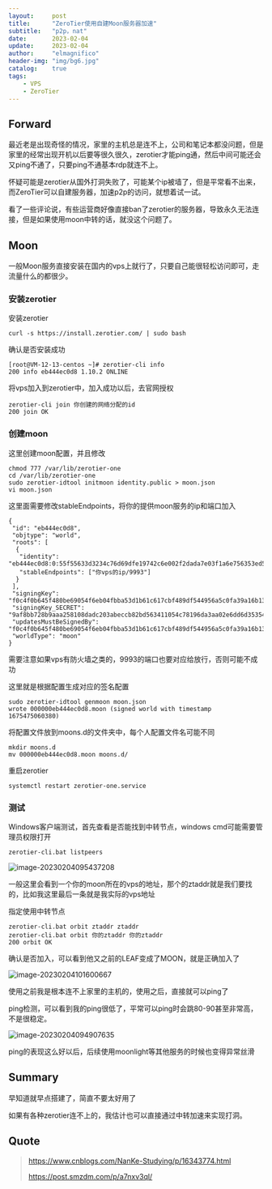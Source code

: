 ```yaml
---
layout:     post
title:      "ZeroTier使用自建Moon服务器加速"
subtitle:   "p2p，nat"
date:       2023-02-04
update:     2023-02-04
author:     "elmagnifico"
header-img: "img/bg6.jpg"
catalog:    true
tags:
    - VPS
    - ZeroTier
---
```


## Forward

最近老是出现奇怪的情况，家里的主机总是连不上，公司和笔记本都没问题，但是家里的经常出现开机以后要等很久很久，zerotier才能ping通，然后中间可能还会又ping不通了，只要ping不通基本rdp就连不上。

怀疑可能是zerotier从国外打洞失败了，可能某个ip被墙了，但是平常看不出来，而ZeroTier可以自建服务器，加速p2p的访问，就想着试一试。

看了一些评论说，有些运营商好像直接ban了zerotier的服务器，导致永久无法连接，但是如果使用moon中转的话，就没这个问题了。



## Moon

一般Moon服务直接安装在国内的vps上就行了，只要自己能很轻松访问即可，走流量什么的都很少。



### 安装zerotier

安装zerotier

```
curl -s https://install.zerotier.com/ | sudo bash
```

确认是否安装成功

```
[root@VM-12-13-centos ~]# zerotier-cli info
200 info eb444ec0d8 1.10.2 ONLINE
```

将vps加入到zerotier中，加入成功以后，去官网授权

```
zerotier-cli join 你创建的网络分配的id
200 join OK
```



### 创建moon

这里创建moon配置，并且修改

```
chmod 777 /var/lib/zerotier-one
cd /var/lib/zerotier-one
sudo zerotier-idtool initmoon identity.public > moon.json
vi moon.json
```

这里面需要修改stableEndpoints，将你的提供moon服务的ip和端口加入

```
{
 "id": "eb444ec0d8",
 "objtype": "world",
 "roots": [
  {
   "identity": "eb444ec0d8:0:55f55633d3234c76d69dfe19742c6e002f2dada7e03f1a6e756353ed5c933171c8543a2a1796134c034a5c189def154cd8d465f05298d16c358746f2c2075ece",
   "stableEndpoints": ["你vps的ip/9993"]
  }
 ],
 "signingKey": "f0c4f0b645f480be69054f6eb04fbba53d1b61c617cbf489df544956a5c0fa39a16b13882099f98a91011e817da2b1c8d15032d300f10e2d4629e333fa4459c8",
 "signingKey_SECRET": "9af8bb728b9aaa258108dadc203abeccb82bd563411054c78196da3aa02e6dd6d3535407d7ae3363734628f65b968db98220933d978d47906d0f9403eb720361",
 "updatesMustBeSignedBy": "f0c4f0b645f480be69054f6eb04fbba53d1b61c617cbf489df544956a5c0fa39a16b13882099f98a91011e817da2b1c8d15032d300f10e2d4629e333fa4459c8",
 "worldType": "moon"
}
```

需要注意如果vps有防火墙之类的，9993的端口也要对应给放行，否则可能不成功



这里就是根据配置生成对应的签名配置

```
sudo zerotier-idtool genmoon moon.json
wrote 000000eb444ec0d8.moon (signed world with timestamp 1675475060380)
```

将配置文件放到moons.d的文件夹中，每个人配置文件名可能不同

```
mkdir moons.d
mv 000000eb444ec0d8.moon moons.d/
```

重启zerotier

```
systemctl restart zerotier-one.service
```



### 测试

Windows客户端测试，首先查看是否能找到中转节点，windows cmd可能需要管理员权限打开

```
zerotier-cli.bat listpeers
```

![image-20230204095437208](http://img.elmagnifico.tech:9514/static/upload/elmagnifico/202302040954269.png)

一般这里会看到一个你的moon所在的vps的地址，那个的ztaddr就是我们要找的，比如我这里最后一条就是我实际的vps地址

指定使用中转节点

```
zerotier-cli.bat orbit ztaddr ztaddr
zerotier-cli.bat orbit 你的ztaddr 你的ztaddr
200 orbit OK
```

确认是否加入，可以看到他又之前的LEAF变成了MOON，就是正确加入了

![image-20230204101600667](http://img.elmagnifico.tech:9514/static/upload/elmagnifico/202302041016717.png)



使用之前我是根本连不上家里的主机的，使用之后，直接就可以ping了

ping检测，可以看到我的ping很低了，平常可以ping时会跳80-90甚至非常高，不是很稳定。

![image-20230204094907635](http://img.elmagnifico.tech:9514/static/upload/elmagnifico/202302040949764.png)

ping的表现这么好以后，后续使用moonlight等其他服务的时候也变得异常丝滑



## Summary

早知道就早点搭建了，简直不要太好用了

如果有各种zerotier连不上的，我估计也可以直接通过中转加速来实现打洞。



## Quote

> https://www.cnblogs.com/NanKe-Studying/p/16343774.html
>
> https://post.smzdm.com/p/a7nxv3ql/

